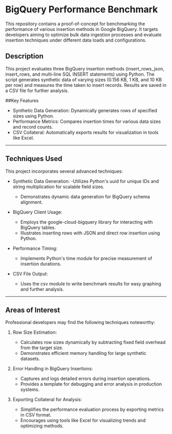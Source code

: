 # BigQuery Performance Benchmark
This repository contains a proof-of-concept for benchmarking the performance of various insertion methods in Google BigQuery. It targets developers aiming to optimize bulk data ingestion processes and evaluate insertion techniques under different data loads and configurations.

## Description
This project evaluates three BigQuery insertion methods (insert_rows_json, insert_rows, and multi-line SQL INSERT statements) using Python. The script generates synthetic data of varying sizes (0.156 KB, 1 KB, and 10 KB per row) and measures the time taken to insert records. Results are saved in a CSV file for further analysis.

##Key Features
- Synthetic Data Generation: Dynamically generates rows of specified sizes using Python.
- Performance Metrics: Compares insertion times for various data sizes and record counts.
- CSV Collateral: Automatically exports results for visualization in tools like Excel.

---

## Techniques Used
This project incorporates several advanced techniques:

- Synthetic Data Generation:
	-Utilizes Python's uuid for unique IDs and string multiplication for scalable field sizes.
	- Demonstrates dynamic data generation for BigQuery schema alignment.

- BigQuery Client Usage:
	- Employs the google-cloud-bigquery library for interacting with BigQuery tables.
	- Illustrates inserting rows with JSON and direct row insertion using Python.

- Performance Timing:
	- Implements Python's time module for precise measurement of insertion durations.

- CSV File Output:
	- Uses the csv module to write benchmark results for easy graphing and further analysis.

---

## Areas of Interest

Professional developers may find the following techniques noteworthy:
1. Row Size Estimation:
	- Calculates row sizes dynamically by subtracting fixed field overhead from the target size.
	- Demonstrates efficient memory handling for large synthetic datasets.

2. Error Handling in BigQuery Insertions:
	- Captures and logs detailed errors during insertion operations.
	- Provides a template for debugging and error analysis in production systems.

3. Exporting Collateral for Analysis:
	- Simplifies the performance evaluation process by exporting metrics in CSV format.
	- Encourages using tools like Excel for visualizing trends and optimizing methods.
